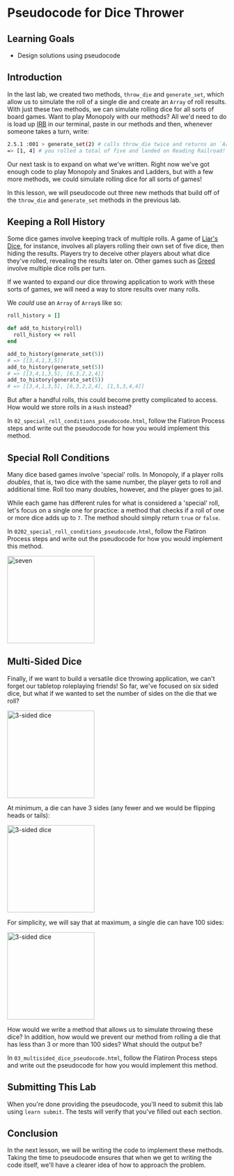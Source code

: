 # Pseudocode for Dice Thrower

## Learning Goals

- Design solutions using pseudocode

## Introduction

In the last lab, we created two methods, `throw_die` and `generate_set`,
which allow us to simulate the roll of a single die and create an `Array` of
roll results. With just these two methods, we can simulate rolling dice for
all sorts of board games. Want to play Monopoly with our methods? All we'd need
to do is load up [IRB] in our terminal, paste in our methods and then, whenever
someone takes a turn, write:

```sh
2.5.1 :001 > generate_set(2) # calls throw_die twice and returns an `Array`
=> [1, 4] # you rolled a total of five and landed on Reading Railroad!
```

Our next task is to expand on what we've written. Right now we've got enough
code to play Monopoly and Snakes and Ladders, but with a few more methods, we
could simulate rolling dice for all sorts of games!

In this lesson, we will pseudocode out three new methods that build off of the
`throw_die` and `generate_set` methods in the previous lab.

## Keeping a Roll History

Some dice games involve keeping track of multiple rolls. A game of [Liar's
Dice], for instance, involves all players rolling their own set of five dice,
then hiding the results. Players try to deceive other players about what dice
they've rolled, revealing the results later on. Other games such as [Greed]
involve multiple dice rolls per turn.

If we wanted to expand our dice throwing application to work with these sorts of
games, we will need a way to store results over many rolls.

We _could_ use an `Array` of `Array`s like so:

```ruby
roll_history = []

def add_to_history(roll)
  roll_history << roll
end

add_to_history(generate_set(5))
# => [[3,4,1,3,5]]
add_to_history(generate_set(5))
# => [[3,4,1,3,5], [6,3,2,2,4]]
add_to_history(generate_set(5))
# => [[3,4,1,3,5], [6,3,2,2,4], [1,5,3,4,4]]
```

But after a handful rolls, this could become pretty complicated to access. How
would we store rolls in a `Hash` instead?

In `02_special_roll_conditions_pseudocode.html`, follow the Flatiron Process
steps and write out the pseudocode for how you would implement this method.

## Special Roll Conditions

Many dice based games involve 'special' rolls. In Monopoly, if a player rolls
_doubles_, that is, two dice with the same number, the player gets to roll and
additional time. Roll too many doubles, however, and the player goes to jail.

While each game has different rules for what is considered a 'special' roll,
let's focus on a single one for practice: a method that checks if a roll of one
or more dice adds up to `7`. The method should simply return `true` or `false`.

In `0202_special_roll_conditions_pseudocode.html`, follow the Flatiron Process
steps and write out the pseudocode for how you would implement this method.

<img src="https://curriculum-content.s3.amazonaws.com/pfwtfp/pfwtfp-pseudocode-implement-dice-thrower/seven.jpg" alt="seven" width="200px"/>

## Multi-Sided Dice

Finally, if we want to build a versatile dice throwing application, we can't
forget our tabletop roleplaying friends! So far, we've focused on six sided
dice, but what if we wanted to set the number of sides on the die that we roll?

<img src="https://curriculum-content.s3.amazonaws.com/pfwtfp/pfwtfp-pseudocode-implement-dice-thrower/polyhedral-dice.jpg" alt="3-sided dice" width="200px"/>

At minimum, a die can
have 3 sides (any fewer and we would be flipping heads or tails):

<img src="https://curriculum-content.s3.amazonaws.com/pfwtfp/pfwtfp-pseudocode-implement-dice-thrower/3-sided-dice.jpg" alt="3-sided dice" width="200px"/>

For simplicity, we will say that at maximum, a single die can have 100 sides:

<img src="https://curriculum-content.s3.amazonaws.com/pfwtfp/pfwtfp-pseudocode-implement-dice-thrower/100-sided-die.png" alt="3-sided dice" width="200px"/>

How would we write a method that allows us to simulate throwing these dice?
In addition, how would we prevent our method from rolling a die that
has less than 3 or more than 100 sides? What should the output be?

In `03_multisided_dice_pseudocode.html`, follow the Flatiron Process steps and
write out the pseudocode for how you would implement this method.

## Submitting This Lab

When you're done providing the pseudocode, you'll need to submit this lab using
`learn submit`. The tests will verify that you've filled out each section.

## Conclusion

In the next lesson, we will be writing the code to implement these methods.
Taking the time to pseudocode ensures that when we get to writing the code
itself, we'll have a clearer idea of how to approach the problem.

[irb]: http://ruby-doc.org/stdlib-2.5.1/libdoc/irb/rdoc/IRB.html
[Liar's Dice]: https://en.wikipedia.org/wiki/Liar%27s_dice
[Greed]: http://thehobbyts.com/greed-dice-game-rules/
